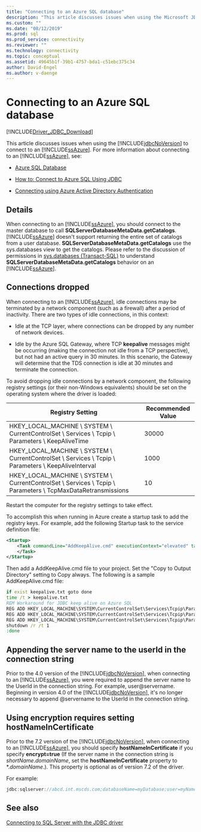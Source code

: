 ```yaml
---
title: "Connecting to an Azure SQL database"
description: "This article discusses issues when using the Microsoft JDBC Driver for SQL Server to connect to an Azure SQL Database."
ms.custom: ""
ms.date: "08/12/2019"
ms.prod: sql
ms.prod_service: connectivity
ms.reviewer: ""
ms.technology: connectivity
ms.topic: conceptual
ms.assetid: 49645b1f-39b1-4757-bda1-c51ebc375c34
author: David-Engel
ms.author: v-daenge
---
```

# Connecting to an Azure SQL database

[!INCLUDE[Driver_JDBC_Download](../../includes/driver_jdbc_download.md)]

This article discusses issues when using the [!INCLUDE[jdbcNoVersion](../../includes/jdbcnoversion_md.md)] to connect to an [!INCLUDE[ssAzure](../../includes/ssazure_md.md)]. For more information about connecting to an [!INCLUDE[ssAzure](../../includes/ssazure_md.md)], see:  
  
- [Azure SQL Database](https://docs.microsoft.com/azure/sql-database/sql-database-technical-overview)  
  
- [How to: Connect to Azure SQL Using JDBC](https://docs.microsoft.com/azure/sql-database/sql-database-connect-query-java)  

- [Connecting using Azure Active Directory Authentication](connecting-using-azure-active-directory-authentication.md)  
  
## Details

When connecting to an [!INCLUDE[ssAzure](../../includes/ssazure_md.md)], you should connect to the master database to call **SQLServerDatabaseMetaData.getCatalogs**.  
[!INCLUDE[ssAzure](../../includes/ssazure_md.md)] doesn't support returning the entire set of catalogs from a user database. **SQLServerDatabaseMetaData.getCatalogs** use the sys.databases view to get the catalogs. Please refer to the discussion of permissions in [sys.databases (Transact-SQL)](../../relational-databases/system-catalog-views/sys-databases-transact-sql.md) to understand **SQLServerDatabaseMetaData.getCatalogs** behavior on an [!INCLUDE[ssAzure](../../includes/ssazure_md.md)].  
  
## Connections dropped

When connecting to an [!INCLUDE[ssAzure](../../includes/ssazure_md.md)], idle connections may be terminated by a network component (such as a firewall) after a period of inactivity. There are two types of idle connections, in this context:  

- Idle at the TCP layer, where connections can be dropped by any number of network devices.  

- Idle by the Azure SQL Gateway, where TCP **keepalive** messages might be occurring (making the connection not idle from a TCP perspective), but not had an active query in 30 minutes. In this scenario, the Gateway will determine that the TDS connection is idle at 30 minutes and terminate the connection.  
  
To avoid dropping idle connections by a network component, the following registry settings (or their non-Windows equivalents) should be set on the operating system where the driver is loaded:  
  
|Registry Setting|Recommended Value|  
|----------------------|-----------------------|  
|HKEY_LOCAL_MACHINE \ SYSTEM \ CurrentControlSet \ Services \ Tcpip \ Parameters \ KeepAliveTime|30000|  
|HKEY_LOCAL_MACHINE \ SYSTEM \ CurrentControlSet \ Services \ Tcpip \ Parameters \ KeepAliveInterval|1000|  
|HKEY_LOCAL_MACHINE \ SYSTEM \ CurrentControlSet \ Services \ Tcpip \ Parameters \ TcpMaxDataRetransmissions|10|  
  
Restart the computer for the registry settings to take effect.  

To accomplish this when running in Azure create a startup task to add the registry keys.  For example, add the following Startup task to the service definition file:  

```xml
<Startup>  
    <Task commandLine="AddKeepAlive.cmd" executionContext="elevated" taskType="simple">  
    </Task>  
</Startup>  
```

Then add a AddKeepAlive.cmd file to your project. Set the "Copy to Output Directory" setting to Copy always. The following is a sample AddKeepAlive.cmd file:  

```bat
if exist keepalive.txt goto done  
time /t > keepalive.txt  
REM Workaround for JDBC keep alive on Azure SQL  
REG ADD HKEY_LOCAL_MACHINE\SYSTEM\CurrentControlSet\Services\Tcpip\Parameters /v KeepAliveTime /t REG_DWORD /d 30000 >> keepalive.txt  
REG ADD HKEY_LOCAL_MACHINE\SYSTEM\CurrentControlSet\Services\Tcpip\Parameters /v KeepAliveInterval /t REG_DWORD /d 1000 >> keepalive.txt  
REG ADD HKEY_LOCAL_MACHINE\SYSTEM\CurrentControlSet\Services\Tcpip\Parameters /v TcpMaxDataRetransmissions /t REG_DWORD /d 10 >> keepalive.txt  
shutdown /r /t 1  
:done  
```

## Appending the server name to the userId in the connection string  

Prior to the 4.0 version of the [!INCLUDE[jdbcNoVersion](../../includes/jdbcnoversion_md.md)], when connecting to an [!INCLUDE[ssAzure](../../includes/ssazure_md.md)], you were required to append the server name to the UserId in the connection string. For example, user@servername. Beginning in version 4.0 of the [!INCLUDE[jdbcNoVersion](../../includes/jdbcnoversion_md.md)], it's no longer necessary to append @servername to the UserId in the connection string.  

## Using encryption requires setting hostNameInCertificate

Prior to the 7.2 version of the [!INCLUDE[jdbcNoVersion](../../includes/jdbcnoversion_md.md)], when connecting to an [!INCLUDE[ssAzure](../../includes/ssazure_md.md)], you should specify **hostNameInCertificate** if you specify **encrypt=true** (If the server name in the connection string is *shortName*.*domainName*, set the **hostNameInCertificate** property to \*.*domainName*.). This property is optional as of version 7.2 of the driver.

For example:

```java
jdbc:sqlserver://abcd.int.mscds.com;databaseName=myDatabase;user=myName;password=myPassword;encrypt=true;hostNameInCertificate=*.int.mscds.com;
```

## See also

[Connecting to SQL Server with the JDBC driver](connecting-to-sql-server-with-the-jdbc-driver.md)  
